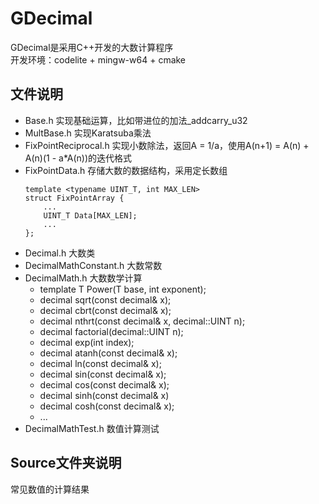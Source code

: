 # GDecimal
GDecimal是采用C++开发的大数计算程序  
开发环境：codelite + mingw-w64 + cmake

## 文件说明
* Base.h 实现基础运算，比如带进位的加法_addcarry_u32
* MultBase.h 实现Karatsuba乘法
* FixPointReciprocal.h 实现小数除法，返回A = 1/a，使用A(n+1) = A(n) + A(n)(1 - a*A(n))的迭代格式
* FixPointData.h 存储大数的数据结构，采用定长数组
    ```
    template <typename UINT_T, int MAX_LEN>
    struct FixPointArray {
        ...
        UINT_T Data[MAX_LEN];
        ...
    };
    ```
* Decimal.h 大数类
* DecimalMathConstant.h 大数常数
* DecimalMath.h 大数数学计算
    * template <typename T> T Power(T base, int exponent);
    * decimal sqrt(const decimal& x);
    * decimal cbrt(const decimal& x);
    * decimal nthrt(const decimal& x, decimal::UINT n);
    * decimal factorial(decimal::UINT n);
    * decimal exp(int index);
    * decimal atanh(const decimal& x);
    * decimal ln(const decimal& x);
    * decimal sin(const decimal& x);
    * decimal cos(const decimal& x);
    * decimal sinh(const decimal& x)
    * decimal cosh(const decimal& x);
    * ...
* DecimalMathTest.h 数值计算测试
## Source文件夹说明
常见数值的计算结果